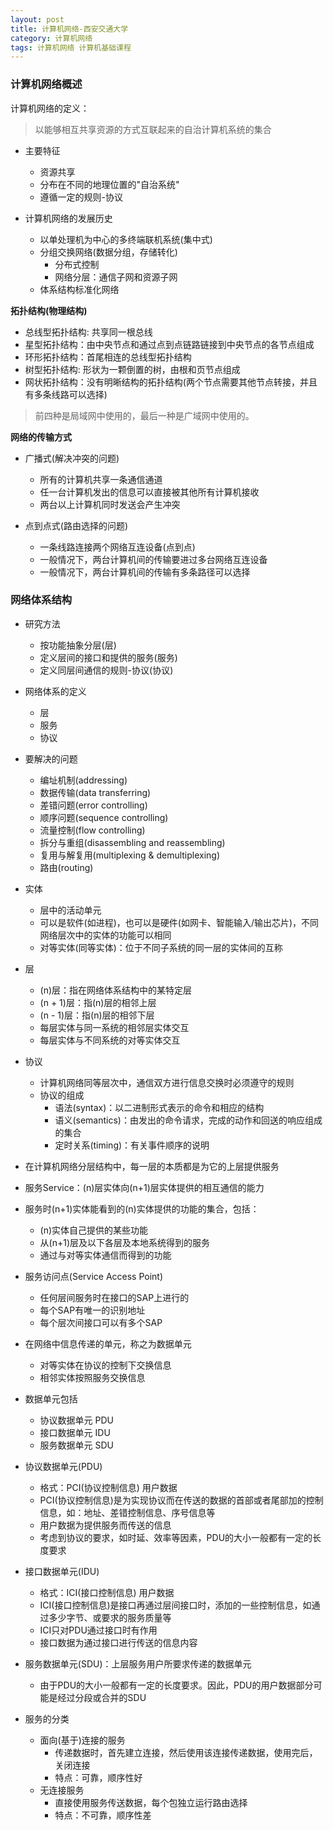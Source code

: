 ```yaml
---
layout: post
title: 计算机网络-西安交通大学
category: 计算机网络
tags: 计算机网络 计算机基础课程
---
```


### 计算机网络概述

计算机网络的定义：

> 以能够相互共享资源的方式互联起来的自治计算机系统的集合

* 主要特征
    * 资源共享
    * 分布在不同的地理位置的"自治系统"
    * 遵循一定的规则-协议

* 计算机网络的发展历史
    * 以单处理机为中心的多终端联机系统(集中式)
    * 分组交换网络(数据分组，存储转化)
        * 分布式控制
        * 网络分层：通信子网和资源子网
    * 体系结构标准化网络

**拓扑结构(物理结构)**

* 总线型拓扑结构: 共享同一根总线
* 星型拓扑结构：由中央节点和通过点到点链路链接到中央节点的各节点组成
* 环形拓扑结构：首尾相连的总线型拓扑结构
* 树型拓扑结构: 形状为一颗倒置的树，由根和页节点组成
* 网状拓扑结构：没有明晰结构的拓扑结构(两个节点需要其他节点转接，并且有多条线路可以选择)

> 前四种是局域网中使用的，最后一种是广域网中使用的。

**网络的传输方式**

* 广播式(解决冲突的问题)
    * 所有的计算机共享一条通信通道
    * 任一台计算机发出的信息可以直接被其他所有计算机接收
    * 两台以上计算机同时发送会产生冲突

* 点到点式(路由选择的问题)
    * 一条线路连接两个网络互连设备(点到点)
    * 一般情况下，两台计算机间的传输要进过多台网络互连设备
    * 一般情况下，两台计算机间的传输有多条路径可以选择

### 网络体系结构

* 研究方法
    * 按功能抽象分层(层)
    * 定义层间的接口和提供的服务(服务)
    * 定义同层间通信的规则-协议(协议)

* 网络体系的定义
    * 层
    * 服务
    * 协议

* 要解决的问题
    * 编址机制(addressing)
    * 数据传输(data transferring)
    * 差错问题(error controlling)
    * 顺序问题(sequence controlling)
    * 流量控制(flow controlling)
    * 拆分与重组(disassembling and reassembling)
    * 复用与解复用(multiplexing & demultiplexing)
    * 路由(routing)

* 实体
    * 层中的活动单元
    * 可以是软件(如进程)，也可以是硬件(如网卡、智能输入/输出芯片)，不同网络层次中的实体的功能可以相同
    * 对等实体(同等实体)：位于不同子系统的同一层的实体间的互称

* 层
    * (n)层：指在网络体系结构中的某特定层
    * (n + 1)层：指(n)层的相邻上层
    * (n - 1)层：指(n)层的相邻下层
    * 每层实体与同一系统的相邻层实体交互
    * 每层实体与不同系统的对等实体交互

* 协议
    * 计算机网络同等层次中，通信双方进行信息交换时必须遵守的规则
    * 协议的组成
        * 语法(syntax)：以二进制形式表示的命令和相应的结构
        * 语义(semantics)：由发出的命令请求，完成的动作和回送的响应组成的集合
        * 定时关系(timing)：有关事件顺序的说明

* 在计算机网络分层结构中，每一层的本质都是为它的上层提供服务

* 服务Service：(n)层实体向(n+1)层实体提供的相互通信的能力

* 服务时(n+1)实体能看到的(n)实体提供的功能的集合，包括：
    * (n)实体自己提供的某些功能
    * 从(n+1)层及以下各层及本地系统得到的服务
    * 通过与对等实体通信而得到的功能

* 服务访问点(Service Access Point)
    * 任何层间服务时在接口的SAP上进行的
    * 每个SAP有唯一的识别地址
    * 每个层次间接口可以有多个SAP

* 在网络中信息传递的单元，称之为数据单元
    * 对等实体在协议的控制下交换信息
    * 相邻实体按照服务交换信息

* 数据单元包括
    * 协议数据单元 PDU
    * 接口数据单元 IDU 
    * 服务数据单元 SDU

* 协议数据单元(PDU)
    * 格式：PCI(协议控制信息)     用户数据
    * PCI(协议控制信息)是为实现协议而在传送的数据的首部或者尾部加的控制信息，如：地址、差错控制信息、序号信息等
    * 用户数据为提供服务而传送的信息
    * 考虑到协议的要求，如时延、效率等因素，PDU的大小一般都有一定的长度要求

* 接口数据单元(IDU)
    * 格式：ICI(接口控制信息)       用户数据
    * ICI(接口控制信息)是接口再通过层间接口时，添加的一些控制信息，如通过多少字节、或要求的服务质量等
    * ICI只对PDU通过接口时有作用
    * 接口数据为通过接口进行传送的信息内容

* 服务数据单元(SDU)：上层服务用户所要求传递的数据单元
    * 由于PDU的大小一般都有一定的长度要求。因此，PDU的用户数据部分可能是经过分段或合并的SDU

* 服务的分类
    * 面向(基于)连接的服务
        * 传递数据时，首先建立连接，然后使用该连接传递数据，使用完后，关闭连接
        * 特点：可靠，顺序性好
    * 无连接服务
        * 直接使用服务传送数据，每个包独立运行路由选择
        * 特点：不可靠，顺序性差
